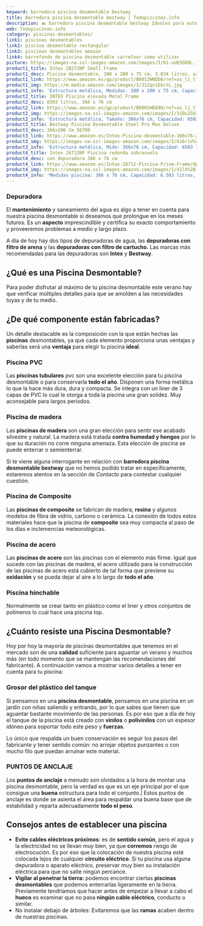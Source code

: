```yaml
---
keyword: barredora piscina desmontable bestway
title: Barredora piscina desmontable bestway | Todopiscinas.info
description: 🏊 barredora piscina desmontable bestway Ideales para este verano 2021. Aquí puedes comprar barredora piscina desmontable bestway y comparar con otras similares. No dejes escapar barredora piscina desmontable bestway a un precio realmente tentador.
web: Todopiscinas.info
category: piscinas-desmontables/
link1: piscinas desmontables
link2: piscina desmontable rectangular
link3: piscinas desmontables amazon
link4: barrefondo de piscina desmontable carrefour como utilizar
picture: https://images-na.ssl-images-amazon.com/images/I/61-uUQ3GR8L.jpg
product1_title: Intex 28272NP Small Frame
product1_desc: Piscina desmontable, 300 x 200 x 75 cm, 3.834 litros, azul
product1_link: https://www.amazon.es/gp/product/B001IWNDDA/ref=as_li_tl?ie=UTF8&camp=3638&creative=24630&creativeASIN=B001IWNDDA&linkCode=as2&tag=todopiscinas0e-21&linkId=25b9d647487c889cb6ef56ed63f50ca1
product1_img: https://m.media-amazon.com/images/I/31ZqsiEkctL.jpg
product1_info: 'Estructura metálica, Medidas: 300 x 200 x 75 cm, Capacidad: 3.834 litros, Para 6 personas (+ 6 años), Fácil montaje, Forma rectangular'
product2_title: INTEX Piscina elevada Metal Frame
product2_desc: 6503 litros, 366 x 76 cm
product2_link: https://www.amazon.es/gp/product/B0065HDQ4O/ref=as_li_tl?ie=UTF8&camp=3638&creative=24630&creativeASIN=B0065HDQ4O&linkCode=as2&tag=todopiscinas0e-21&linkId=ed2430e3ba564d3527ee103df33ed7b3
product2_img: https://images-na.ssl-images-amazon.com/images/I/31Ou2GV2SAL.jpg
product2_info: 'Estructura metálica, Tamaño: 366x76 cm, Capacidad: 6503 litros, Forma circular, De 4 a 7 personas (+6 años)'
product3_title: Bestway Piscina Desmontable Steel Pro Max Deluxe
product3_desc: 366x100 Cm 56709
product3_link: https://www.amazon.es/Intex-Piscina-desmontable-366x76-28210NP/dp/B0065HDQ4O?__mk_es_ES=%C3%85M%C3%85%C5%BD%C3%95%C3%91&crid=25UQGV9HG2INI&dchild=1&keywords=piscinas+desmontables&qid=1615854176&sprefix=piscinas+dem%2Caps%2C201&sr=8-5&linkCode=ll1&tag=todopiscinas0e-21&linkId=34f200977c6cbaab1f3f4d9ac0e64755&language=es_ES&ref_=as_li_ss_tl
product3_img: https://images-na.ssl-images-amazon.com/images/I/616riV%2BiY3L.jpg
product3_info: 'Estructura metálica, Mide: 366x76 cm, Capacidad: 6503 litros, De 4 a 7 personas mayores de 6 años, Forma circular, Tecnología Super-Tough'
product4_title: Intex 26712NP Piscina redonda sobresuelo
product4_desc: con depuradora 366 x 76 cm
product4_link: https://www.amazon.es/Intex-26712-Piscina-Prism-Frame/dp/B07FB823GL?__mk_es_ES=%C3%85M%C3%85%C5%BD%C3%95%C3%91&dchild=1&keywords=piscinas+desmontables+con+depuradora&qid=1615936418&sr=8-5&linkCode=ll1&tag=todopiscinas0e-21&linkId=d98699de7830cd471766fa1daa36de34&language=es_ES&ref_=as_li_ss_tl
product4_img: https://images-na.ssl-images-amazon.com/images/I/41lX%2B-YpibL.jpg
product4_info: 'Medidas piscina: 366 x 76 cm, Capacidad: 6.503 litros, Incluye depuradora de cartucha A, Lona resistente triple capa'
---
```



<external-banner></external-banner>



### Depuradora

El **mantenimiento** y saneamiento del agua es algo a tener en cuenta para nuestra piscina desmontable si deseamos que prolongue en los meses futuros. Es un **aspecto** imprescindible y certifica su exacto comportamiento y proveeremos problemas a medio y largo plazo.

A día de hoy hay dos tipos de depuradoras de agua, las **depuradoras con filtro de arena** y  las **depuradoras** **con filtro de cartucho.** Las marcas más recomendadas para las depuradoras son **Intex** y **Bestway**.

<brand-panel :title=product1_title :desc=product1_desc :img=product1_img :link=product1_link></brand-panel>
## ¿Qué es una Piscina Desmontable?



Para poder disfrutar al máximo de tu piscina desmontable este verano  hay que verificar múltiples detalles para que se amolden a las necesidades tuyas y de tu medio.


## ¿De qué componente están fabricadas?

Un detalle destacable es la composición con la que están hechas las **piscinas** desmontables, ya que cada elemento proporciona unas ventajas y saberlas  será una **ventaja** para elegir tu piscina **ideal**.


### Piscina  PVC

Las **piscinas tubulares** pvc son una excelente elección para tu piscina desmontable o para conservarla **todo el año**. Disponen una forma metálica lo que la hace más dura, dura y compacta. Se integra con un liner de 3 capas de PVC lo cual le otorga a toda la piscina una gran solidez. Muy aconsejable para largos periodos.


### Piscina de madera

Las **piscinas de madera** son una gran elección para sentir ese acabado silvestre y natural. La madera está tratada **contra humedad y hongos** por lo que su duración no corre ninguna amenaza. Esta elección de piscina se puede enterrar o semienterrar.

Si te viene alguna interrogante en relación con **barredora piscina desmontable bestway** que no hemos podido tratar en específicamente, estaremos atentos en la sección de _Contacto_ para contestar cualquier cuestión.


### Piscina de Composite

Las **piscinas de composite** se fabrican de madera, **resina** y algunos modelos de fibra de vidrio, carbono o cerámica. La conexión de todos estos materiales hace que la piscina de **composite** sea muy compacta al paso de los días e inclemencias meteorológicas.


### Piscina de acero

Las **piscinas de acero** son las piscinas con el elemento más firme. Igual que sucede con las piscinas de madera, el acero utilizado para la construcción de las piscinas de acero está cubierto de tal forma que previene su **oxidación** y se pueda dejar al aire a lo largo de **todo el año**.


### Piscina hinchable

 Normalmente se crear tanto en plástico como el liner y otros conjuntos de polímeros lo cual hace una piscina top.


## ¿Cuánto resiste una Piscina Desmontable?

Hoy por hoy la mayoría de piscinas desmontables que tenemos en el mercado son de una **calidad** suficiente para aguantar un verano y muchos más (en todo momento que se mantengan las recomendaciones del fabricante). A continuación vamos a mostrar varios detalles a tener en cuenta para tu piscina:


### Grosor del plástico del tanque

Si pensamos en una **piscina desmontable**, pensamos en una piscina en un jardín con niñas saliendo y entrando, por lo que sabes que tienen que aguantar bastante movimiento de las personas. Es por eso que a día de hoy el tanque de la piscina está creado con **vinilos** o **polivinilos** con un espesor idóneo para soportar todo este peso y **fuerzas**.

Lo único que respalda un	 buen conservación es seguir los pasos del fabricante y tener sentido común: no arrojar objetos punzantes o con mucho filo que puedan arruinar este material.


### PUNTOS DE ANCLAJE

Los **puntos de anclaje** a menudo son olvidados a la hora de montar una piscina desmontable, pero la verdad es que es un eje principal por el que consigue una **buena** estructura para todo el conjunto.| Estos puntos de anclaje es donde se asienta el área para respaldar una buena base que de estabilidad y reparta adecuadamente **todo el peso**.


## Consejos antes de establecer una piscina



*   **Evite cables eléctricos próximos**: es de **sentido común**, pero el agua y la electricidad no se llevan muy bien, ya que **corremos** riesgo de electrocución. Es por eso que la colocación de nuestra piscina esté colocada lejos de cualquier **circuito eléctrico**. Si tu piscina usa alguna depuradora o aparato eléctrico, preservar muy bien su instalación eléctrica para que no salte ningún percance.
*   **Vigilar al penetrar la tierra:** podemos encontrar ciertas **piscinas desmontables** que podemos enterrarlas ligeramente en la tierra. Previamente tendríamos que hacer antes de empezar a llevar a cabo el **hueco** es examinar que no pasa **ningún cable eléctrico**, conducto o similar.
*   No instalar debajo de árboles: Evitaremos que las **ramas** acaben dentro de nuestras piscinas.

<stats-list :link1=link1 :link2=link2 :link3=link3 :link4=link4 :category=category></stats-list>